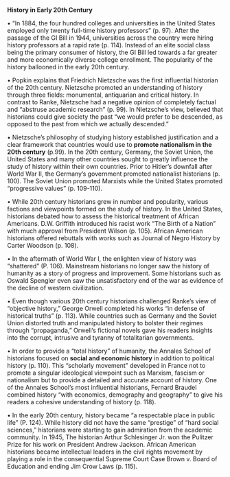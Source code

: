 **History in Early 20th Century**

•	“In 1884, the four hundred colleges and universities in the United States employed only twenty full-time history professors” (p. 97). After the passage of the GI Bill in 1944, universities across the country were hiring history professors at a rapid rate (p. 114). Instead of an elite social class being the primary consumer of history, the GI Bill led towards a far greater and more economically diverse college enrollment. The popularity of the history ballooned in the early 20th century. 

•	Popkin explains that Friedrich Nietzsche was the first influential historian of the 20th century. Nietzsche promoted an understanding of history through three fields: monumental, antiquarian and critical history. In contrast to Ranke, Nietzsche had a negative opinion of completely factual and “abstruse academic research” (p. 99). In Nietzsche’s view, believed that historians could give society the past “we would prefer to be descended, as opposed to the past from which we actually descended.” 

•	Nietzsche’s philosophy of studying history established justification and a clear framework that countries would use to **promote nationalism in the 20th century** (p.99). In the 20th century, Germany, the Soviet Union, the United States and many other countries sought to greatly influence the study of history within their own countries. Prior to Hitler’s downfall after World War II, the Germany’s government promoted nationalist historians (p. 100). The Soviet Union promoted Marxists while the United States promoted “progressive values” (p. 109-110). 

•	While 20th century historians grew in number and popularity, various factions and viewpoints formed on the study of history. In the United States, historians debated how to assess the historical treatment of African Americans. D.W. Griffith introduced his racist work “The Birth of a Nation” with much approval from President Wilson (p. 105). African American historians offered rebuttals with works such as Journal of Negro History by Carter Woodson (p. 108). 

•	In the aftermath of World War I, the enlighten view of history was “shattered” (P. 106). Mainstream historians no longer saw the history of humanity as a story of progress and improvement. Some historians such as Oswald Spengler even saw the unsatisfactory end of the war as evidence of the decline of western civilization. 

•	Even though various 20th century historians challenged Ranke’s view of “objective history,” George Orwell completed his works “in defense of historical truths” (p. 113). While countries such as Germany and the Soviet Union distorted truth and manipulated history to bolster their regimes through “propaganda,” Orwell’s fictional novels gave his readers insights into the corrupt, intrusive and tyranny of totalitarian governments. 

•	In order to provide a “total history” of humanity, the Annales School of historians focused on **social and economic history** in addition to political history (p. 110). This “scholarly movement” developed in France not to promote a singular ideological viewpoint such as Marxism, fascism or nationalism but to provide a detailed and accurate account of history. One of the Annales School’s most influential historians, Fernard Braudel combined history “with economics, demography and geography” to give his readers a cohesive understanding of history (p. 118). 

•	In the early 20th century, history became “a respectable place in public life” (P. 124). While history did not have the same “prestige” of “hard social sciences,” historians were starting to gain admiration from the academic community. In 1945, The historian Arthur Schlesinger Jr. won the Pulitzer Prize for his work on President Andrew Jackson. African American historians became intellectual leaders in the civil rights movement by playing a role in the consequential Supreme Court Case Brown v. Board of Education and ending Jim Crow Laws (p. 115). 

